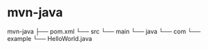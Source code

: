 # mvn-java


mvn-java
├── pom.xml
└── src
    └── main
        └── java
            └── com
                └── example
                    └── HelloWorld.java
